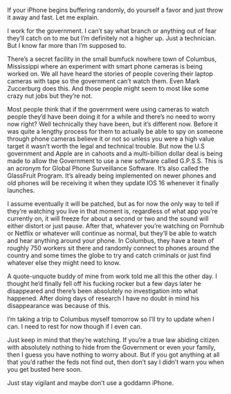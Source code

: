 If your iPhone begins buffering randomly, do yourself a favor and just throw it away and fast. Let me explain.

I work for the government. I can’t say what branch or anything out of fear they’ll catch on to me but I’m definitely not a higher up. Just a technician. But I know far more than I’m supposed to.

There’s a secret facility in the small bumfuck nowhere town of Columbus, Mississippi where an experiment with smart phone cameras is being worked on. We all have heard the stories of people covering their laptop cameras with tape so the government can’t watch them. Even Mark Zuccerburg does this. And those people might seem to most like some crazy nut jobs but they’re not.

Most people think that if the government were using cameras to watch people they’d have been doing it for a while and there’s no need to worry now right? Well technically they have been, but it’s different now. Before it was quite a lengthy process for them to actually be able to spy on someone through phone cameras believe it or not so unless you were a high value target it wasn’t worth the legal and technical trouble. But now the U.S government and Apple are in cahoots and a multi-billion dollar deal is being made to allow the Government to use a new software called G.P.S.S. This is an acronym for Global Phone Surveillance Software. It’s also called the GlassFruit Program. It’s already being implemented on newer phones and old phones will be receiving it when they update IOS 16 whenever it finally launches.

I assume eventually it will be patched, but as for now the only way to tell if they’re watching you live in that moment is, regardless of what app you’re currently on, it will freeze for about a second or two and the sound will either distort or just pause. After that, whatever you’re watching on Pornhub or Netflix or whatever will continue as normal, but they’ll be able to watch and hear anything around your phone. In Columbus, they have a team of roughly 750 workers sit there and randomly connect to phones around the country and some times the globe to try and catch criminals or just find whatever else they might need to know.

A quote-unquote buddy of mine from work told me all this the other day. I thought he’d finally fell off his fucking rocker but a few days later he disappeared and there’s been absolutely no investigation into what happened. After doing days of research I have no doubt in mind his disappearance was because of this.

I’m taking a trip to Columbus myself tomorrow so I’ll try to update when I can. I need to rest for now though if I even can.

Just keep in mind that they’re watching. If you’re a true law abiding citizen with absolutely nothing to hide from the Government or even your family, then I guess you have nothing to worry about. But if you got anything at all that you’d rather the feds not find out, then don’t say I didn’t warn you when you get busted here soon.

Just stay vigilant and maybe don’t use a goddamn iPhone.
